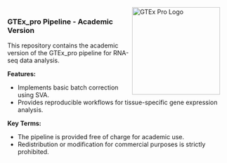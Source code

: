 <img src="https://raw.githubusercontent.com/dhana2403/GTEx_sample/main/2.png" alt="GTEx Pro Logo" width="200" style="float: right; margin-right: 20px;"/>

### GTEx_pro Pipeline - Academic Version
This repository contains the academic version of the GTEx_pro pipeline for RNA-seq data analysis.

**Features:**
- Implements basic batch correction using SVA.
- Provides reproducible workflows for tissue-specific gene expression analysis.


**Key Terms:**
- The pipeline is provided free of charge for academic use.
- Redistribution or modification for commercial purposes is strictly prohibited.



